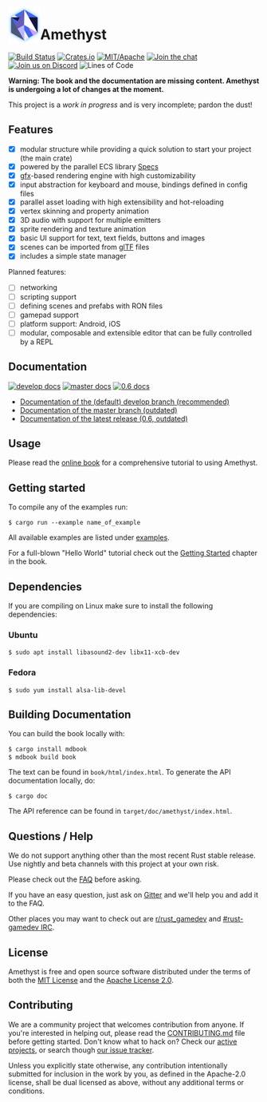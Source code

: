 <img align="left" width="64px" src="book/images/amethyst_thumb.png" />

# Amethyst

[![Build Status][s1]][tc] [![Crates.io][s2]][ci] [![MIT/Apache][s3]][li] [![Join the chat][s4]][gc] [![Join us on Discord][s5]][di] ![Lines of Code][s6]

[s1]: https://travis-ci.org/amethyst/amethyst.svg?branch=master
[s2]: https://img.shields.io/crates/v/amethyst.svg
[s3]: https://img.shields.io/badge/license-MIT%2FApache-blue.svg
[s4]: https://badges.gitter.im/amethyst/general.svg
[s5]: https://img.shields.io/discord/425678876929163284.svg?logo=discord
[s6]: https://tokei.rs/b1/github/amethyst/amethyst?category=code

[tc]: https://travis-ci.org/amethyst/amethyst/
[ci]: https://crates.io/crates/amethyst/
[li]: COPYING
[gc]: https://gitter.im/orgs/amethyst/rooms
[di]: https://discord.gg/GnP5Whs

**Warning: The book and the documentation are missing content. Amethyst is undergoing a lot of changes at the moment.**

This project is a *work in progress* and is very incomplete; pardon the dust!

## Features

* [x] modular structure while providing a quick solution to start your project (the main crate)
* [x] powered by the parallel ECS library [Specs]
* [x]  [gfx]-based rendering engine with high customizability
* [x] input abstraction for keyboard and mouse, bindings defined in config files
* [x] parallel asset loading with high extensibility and hot-reloading
* [x] vertex skinning and property animation
* [x] 3D audio with support for multiple emitters
* [x] sprite rendering and texture animation
* [x] basic UI support for text, text fields, buttons and images
* [x] scenes can be imported from [glTF] files
* [x] includes a simple state manager

Planned features:

* [ ] networking
* [ ] scripting support
* [ ] defining scenes and prefabs with RON files
* [ ] gamepad support
* [ ] platform support: Android, iOS
* [ ] modular, composable and extensible editor that can be fully controlled by a REPL

[Specs]: https://github.com/slide-rs/specs
[gfx]: https://github.com/gfx-rs/gfx
[glTF]: https://www.khronos.org/gltf/

## Documentation

[![develop docs][adb1]][ad1] [![master docs][adb2]][ad2] [![0.6 docs][adb3]][ad3]

* [Documentation of the (default) develop branch (recommended)][ad1]
* [Documentation of the master branch (outdated)][ad2]
* [Documentation of the latest release (0.6, outdated)][ad3]

[adb1]: https://img.shields.io/badge/docs-develop-blue.svg
[adb2]: https://img.shields.io/badge/docs-master-blue.svg
[adb3]: https://img.shields.io/badge/docs-0.6-blue.svg

[ad1]: https://www.amethyst.rs/doc/develop.html
[ad2]: https://www.amethyst.rs/doc/master.html
[ad3]: https://www.docs.rs/amethyst

## Usage

Please read the [online book][bk] for a comprehensive tutorial to using Amethyst.

[bk]: https://www.amethyst.rs/book/master/book/

## Getting started

To compile any of the examples run:
```
$ cargo run --example name_of_example
```
All available examples are listed under [examples][ex].

For a full-blown "Hello World" tutorial check out the [Getting Started][gs] chapter
in the book.

[ex]: examples/
[gs]: https://www.amethyst.rs/book/master/book/getting_started.html

## Dependencies

If you are compiling on Linux make sure to install the following dependencies:

### Ubuntu

```
$ sudo apt install libasound2-dev libx11-xcb-dev
```

### Fedora

```
$ sudo yum install alsa-lib-devel
```

## Building Documentation

You can build the book locally with:

```
$ cargo install mdbook
$ mdbook build book
```

The text can be found in `book/html/index.html`. To generate the API
documentation locally, do:

```
$ cargo doc
```

The API reference can be found in `target/doc/amethyst/index.html`.

## Questions / Help

We do not support anything other than the most recent Rust stable release. Use nightly and beta channels with this project at your own risk.

Please check out the [FAQ][faq] before asking.

If you have an easy question, just ask on [Gitter][gt] and we'll help you and add it to the FAQ.

Other places you may want to check out are [r/rust_gamedev][rg] and [#rust-gamedev IRC][irc].

[faq]: https://github.com/amethyst/amethyst/wiki/Frequently-Asked-Questions
[gt]: https://gitter.im/amethyst/general
[rg]: https://www.reddit.com/r/rust_gamedev/
[irc]: https://botbot.me/mozilla/rust-gamedev/

## License

Amethyst is free and open source software distributed under the terms of both
the [MIT License][lm] and the [Apache License 2.0][la].

[lm]: docs/LICENSE-MIT
[la]: docs/LICENSE-APACHE

## Contributing

We are a community project that welcomes contribution from anyone. If you're
interested in helping out, please read the [CONTRIBUTING.md][cm] file before
getting started. Don't know what to hack on? Check our [active projects][pr], or search though [our issue tracker][it].

[cm]: docs/CONTRIBUTING.md
[pr]: https://github.com/amethyst/amethyst/projects
[it]: https://github.com/amethyst/amethyst/issues

Unless you explicitly state otherwise, any contribution intentionally submitted
for inclusion in the work by you, as defined in the Apache-2.0 license, shall be
dual licensed as above, without any additional terms or conditions.
